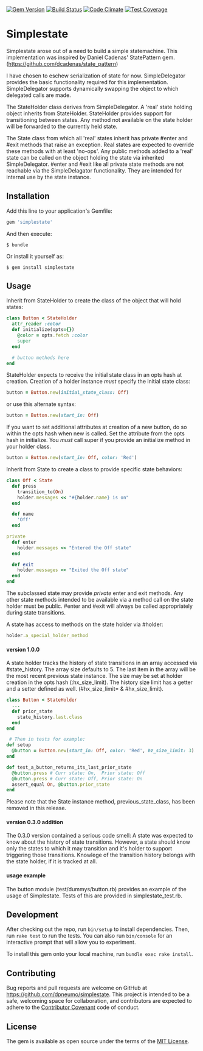 [![Gem Version](https://badge.fury.io/rb/simplestate.svg)](https://badge.fury.io/rb/simplestate) [![Build Status](https://travis-ci.org/dpneumo/simplestate.svg?branch=master)](https://travis-ci.org/dpneumo/simplestate) 
[![Code Climate](https://codeclimate.com/github/dpneumo/simplestate/badges/gpa.svg)](https://codeclimate.com/github/dpneumo/simplestate) [![Test Coverage](https://codeclimate.com/github/dpneumo/simplestate/badges/coverage.svg)](https://codeclimate.com/github/dpneumo/simplestate/coverage)

# Simplestate

Simplestate arose out of a need to build a simple statemachine. This implementation was inspired by Daniel Cadenas' StatePattern gem. (https://github.com/dcadenas/state_pattern)

I have chosen to eschew serialization of state for now. SimpleDelegator provides the basic functionality required for this implementation. SimpleDelegator supports dynamically swapping the object to which delegated calls are made.

The StateHolder class derives from SimpleDelegator. A 'real' state holding object inherits from StateHolder. StateHolder provides support for transitioning between states. Any method not available on the state holder will be forwarded to the currently held state.

The State class from which all 'real' states inherit has private #enter and #exit methods that raise an exception. Real states are expected to override these methods with at least 'no-ops'. Any public methods added to a 'real' state can be called on the object holding the state via inherited SimpleDelegator. #enter and #exit like all private state methods are not reachable via the SimpleDelagator functionality. They are intended for internal use by the state instance.

## Installation

Add this line to your application's Gemfile:

```ruby
gem 'simplestate'
```

And then execute:

    $ bundle

Or install it yourself as:

    $ gem install simplestate

## Usage
Inherit from StateHolder to create the class of the object that will hold states:

```ruby
class Button < StateHolder
  attr_reader :color
  def initialize(opts={})
    @color = opts.fetch :color
    super
  end

  # button methods here
end
```

StateHolder expects to receive the initial state class in an opts hash at creation. Creation of a holder instance *must* specify the initial state class:

```ruby
button = Button.new(initial_state_class: Off)
```
or use this alternate syntax:

```ruby
button = Button.new(start_in: Off)
```
If you want to set additional attributes at creation of a new button, do so within the opts hash when new is called. Set the attribute from the opts hash in initialize. You *must* call super if you provide an initialize method in your holder class.

```ruby
button = Button.new(start_in: Off, color: 'Red')
```


Inherit from State to create a class to provide specific state behaviors:

```ruby
class Off < State
  def press
    transition_to(On)
    holder.messages << "#{holder.name} is on"
  end

  def name
    'Off'
  end

private
  def enter
    holder.messages << "Entered the Off state"
  end

  def exit
    holder.messages << "Exited the Off state"
  end
end
```
The subclassed state may provide *private* enter and exit methods. Any other state methods intended to be available via a method call on the state holder must be public. #enter and #exit will always be called appropriately during state transitions.

A state has access to methods on the state holder via #holder:

```ruby
holder.a_special_holder_method
```

#### version 1.0.0
A state holder tracks the history of state transitions in an array accessed via #state_history. The array size defaults to 5. The last item in the array will be the most recent previous state instance. The size may be set at holder creation in the opts hash (:hx_size_limit). The history size limit has a getter and a setter defined as well. (#hx_size_limit= & #hx_size_limit).

```ruby
class Button < StateHolder
  ...
  def prior_state
    state_history.last.class
  end
end

 # Then in tests for example:
def setup
  @button = Button.new(start_in: Off, color: 'Red', hz_size_limit: 3)
end

def test_a_button_returns_its_last_prior_state
  @button.press # Curr state: On,  Prior state: Off
  @button.press # Curr state: Off, Prior state: On
  assert_equal On, @button.prior_state
end
```

Please note that the State instance method, previous_state_class, has been removed in this release.

#### version 0.3.0 addition
The 0.3.0 version contained a serious code smell: A state was expected to know about the history of state transitions. However, a state should know only the states to which it may transition and it's holder to support triggering those transitions. Knowlege of the transition history belongs with the state holder, if it is tracked at all.

#### usage example
The button module (test/dummys/button.rb) provides an example of the usage of Simplestate. Tests of this are provided in simplestate_test.rb.

## Development

After checking out the repo, run `bin/setup` to install dependencies. Then, run `rake test` to run the tests. You can also run `bin/console` for an interactive prompt that will allow you to experiment.

To install this gem onto your local machine, run `bundle exec rake install`.

## Contributing

Bug reports and pull requests are welcome on GitHub at https://github.com/dpneumo/simplestate. This project is intended to be a safe, welcoming space for collaboration, and contributors are expected to adhere to the [Contributor Covenant](http://contributor-covenant.org) code of conduct.


## License

The gem is available as open source under the terms of the [MIT License](http://opensource.org/licenses/MIT).

